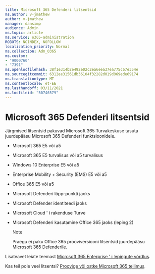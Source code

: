 ```yaml
---
title: Microsoft 365 Defenderi litsentsid
ms.author: v-jmathew
author: v-jmathew
manager: dansimp
audience: Admin
ms.topic: article
ms.service: o365-administration
ROBOTS: NOINDEX, NOFOLLOW
localization_priority: Normal
ms.collection: Adm_O365
ms.custom:
- "9000760"
- "7391"
ms.openlocfilehash: 38f1e314b2e492e02c2ea6eea37ea775c67e354e
ms.sourcegitcommit: 6312ee31561db36104f32282d019d069ede69174
ms.translationtype: MT
ms.contentlocale: et-EE
ms.lasthandoff: 03/11/2021
ms.locfileid: "50746579"
---
```

# <a name="licenses-for-microsoft-365-defender"></a>Microsoft 365 Defenderi litsentsid

Järgmised litsentsid pakuvad Microsoft 365 Turvakeskuse tasuta juurdepääsu Microsoft 365 Defenderi funktsioonidele.

- Microsoft 365 E5 või a5
- Microsoft 365 E5 turvalisus või a5 turvalisus
- Windows 10 Enterprise E5 või a5
- Enterprise Mobility + Security (EMS) E5 või a5
- Office 365 E5 või a5
- Microsoft Defenderi lõpp-punkti jaoks
- Microsoft Defender identiteedi jaoks
- Microsoft Cloud ' i rakenduse Turve
- Microsoft Defenderi kasutamine Office 365 jaoks (leping 2)

    > [!NOTE]
    > Praegu ei paku Office 365 prooviversiooni litsentsid juurdepääsu Microsoft 365 Defenderile.

Lisateavet leiate teemast [Microsoft 365 Enterprise ' i lepingute võrdlus](https://go.microsoft.com/fwlink/?linkid=2143458).

Kas teil pole veel litsentsi? [Proovige või ostke Microsoft 365 tellimus](https://go.microsoft.com/fwlink/?linkid=2143625).
